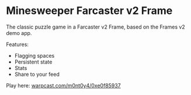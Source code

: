 # Minesweeper Farcaster v2 Frame

The classic puzzle game in a Farcaster v2 Frame, based on the Frames v2 demo app.

Features: 

- Flagging spaces 
- Persistent state
- Stats
- Share to your feed

Play here: [warpcast.com/m0nt0y4/0xe0f85937](https://warpcast.com/m0nt0y4/0xe0f85937)